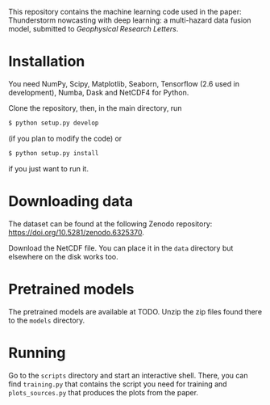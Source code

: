 This repository contains the machine learning code used in the paper: Thunderstorm nowcasting with deep learning: a multi-hazard data fusion model, submitted to _Geophysical Research Letters_.

# Installation

You need NumPy, Scipy, Matplotlib, Seaborn, Tensorflow (2.6 used in development), Numba, Dask and NetCDF4 for Python.

Clone the repository, then, in the main directory, run
```bash
$ python setup.py develop
```
(if you plan to modify the code) or
```bash
$ python setup.py install
```
if you just want to run it.

# Downloading data

The dataset can be found at the following Zenodo repository: https://doi.org/10.5281/zenodo.6325370.

Download the NetCDF file. You can place it in the `data` directory but elsewhere on the disk works too.

# Pretrained models

The pretrained models are available at TODO. Unzip the zip files found there to the `models` directory.

# Running

Go to the `scripts` directory and start an interactive shell. There, you can find `training.py` that contains the script you need for training and `plots_sources.py` that produces the plots from the paper.
